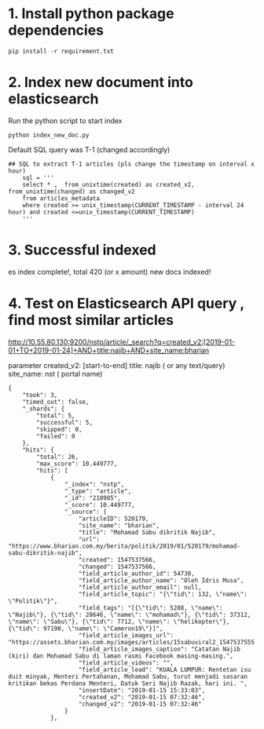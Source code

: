 
# 1. Install python package dependencies  

```
pip install -r requirement.txt
```

# 2. Index new document into elasticsearch 

Run the python script to start index

```
python index_new_doc.py
```

Default SQL query was T-1 (changed accordingly)

```
## SQL to extract T-1 articles (pls change the timestamp on interval x hour)
    sql = '''
    select * ,  from_unixtime(created) as created_v2,  from_unixtime(changed) as changed_v2
    from articles_metadata 
    where created >= unix_timestamp(CURRENT_TIMESTAMP - interval 24 hour) and created <=unix_timestamp(CURRENT_TIMESTAMP)
    '''
```

# 3. Successful indexed

es index complete!, total 420 (or x amount)  new docs indexed!



# 4. Test on Elasticsearch API query , find most similar articles

http://10.55.80.130:9200/nstp/article/_search?q=created_v2:[2019-01-01+TO+2019-01-24]+AND+title:najib+AND+site_name:bharian

parameter
created_v2: [start-to-end]
title: najib ( or any text/query)
site_name:  nst ( portal name)


```
{
    "took": 3,
    "timed_out": false,
    "_shards": {
        "total": 5,
        "successful": 5,
        "skipped": 0,
        "failed": 0
    },
    "hits": {
        "total": 26,
        "max_score": 10.449777,
        "hits": [
            {
                "_index": "nstp",
                "_type": "article",
                "_id": "210985",
                "_score": 10.449777,
                "_source": {
                    "articleID": 520179,
                    "site_name": "bharian",
                    "title": "Mohamad Sabu dikritik Najib",
                    "url": "https://www.bharian.com.my/berita/politik/2019/01/520179/mohamad-sabu-dikritik-najib",
                    "created": 1547537566,
                    "changed": 1547537566,
                    "field_article_author_id": 54730,
                    "field_article_author_name": "Oleh Idris Musa",
                    "field_article_author_email": null,
                    "field_article_topic": "{\"tid\": 132, \"name\": \"Politik\"}",
                    "field_tags": "[{\"tid\": 5288, \"name\": \"Najib\"}, {\"tid\": 28646, \"name\": \"mohamad\"}, {\"tid\": 37312, \"name\": \"Sabu\"}, {\"tid\": 7712, \"name\": \"helikopter\"}, {\"tid\": 97190, \"name\": \"Cameron19\"}]",
                    "field_article_images_url": "https://assets.bharian.com.my/images/articles/15sabuviral2_1547537555.jpg",
                    "field_article_images_caption": "Catatan Najib (kiri) dan Mohamad Sabu di laman rasmi Facebook masing-masing.",
                    "field_article_videos": "",
                    "field_article_lead": "KUALA LUMPUR: Rentetan isu duit minyak, Menteri Pertahanan, Mohamad Sabu, turut menjadi sasaran kritikan bekas Perdana Menteri, Datuk Seri Najib Razak, hari ini. ",
                    "insertDate": "2019-01-15 15:33:03",
                    "created_v2": "2019-01-15 07:32:46",
                    "changed_v2": "2019-01-15 07:32:46"
                }
            }, 
```






